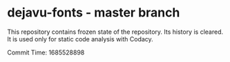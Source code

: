# dejavu-fonts - master branch

This repository contains frozen state of the repository.
Its history is cleared. It is used only for static code
analysis with Codacy.

Commit Time: 1685528898